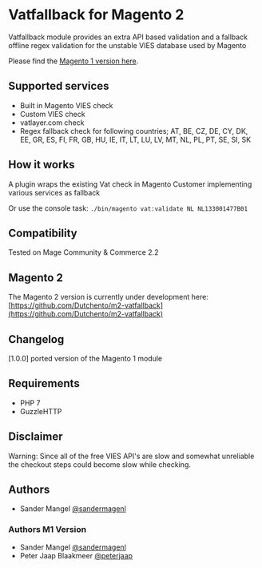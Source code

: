 # Vatfallback for Magento 2

Vatfallback module provides an extra API based validation and a fallback offline regex validation 
for the unstable VIES database used by Magento

Please find the [Magento 1 version here](https://github.com/sandermangel/rkvatfallback/).

## Supported services

- Built in Magento VIES check
- Custom VIES check
- vatlayer.com check
- Regex fallback check for following countries; AT, BE, CZ, DE, CY, DK, EE, GR, ES, FI, FR, GB, HU, IE, IT, LT, LU, LV, MT, NL, PL, PT, SE, SI, SK

## How it works
A plugin wraps the existing Vat check in Magento Customer implementing various services as fallback

Or use the console task:
`./bin/magento vat:validate NL NL133001477B01`

## Compatibility

Tested on Mage Community & Commerce 2.2

## Magento 2
The Magento 2 version is currently under development here: [https://github.com/Dutchento/m2-vatfallback](https://github.com/Dutchento/m2-vatfallback)

## Changelog
[1.0.0] ported version of the Magento 1 module

## Requirements
- PHP 7
- GuzzleHTTP

## Disclaimer

Warning: Since all of the free VIES API's are slow and somewhat unreliable the checkout steps could become slow while checking.

## Authors

- Sander Mangel [@sandermagenl](https://twitter.com/sandermangel)

### Authors M1 Version

- Sander Mangel [@sandermagenl](https://twitter.com/sandermangel)
- Peter Jaap Blaakmeer [@peterjaap](https://twitter.com/peterjaap)
